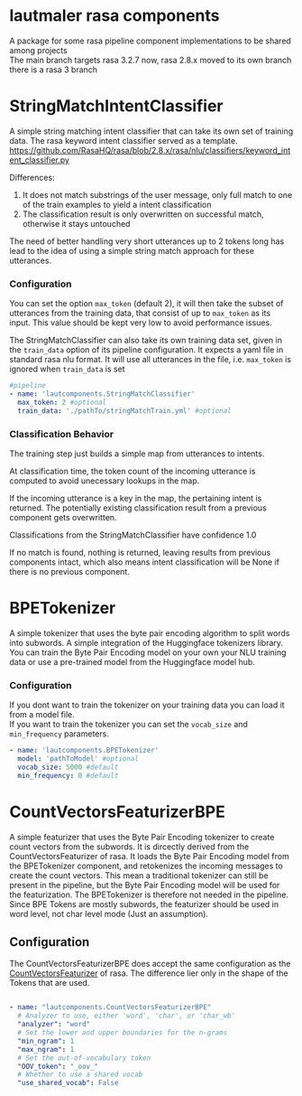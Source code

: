 # lautmaler rasa components
A package for some rasa pipeline component implementations to be shared among projects  
The main branch targets rasa 3.2.7 now, rasa 2.8.x moved to its own branch
there is a rasa 3 branch

# StringMatchIntentClassifier
A simple string matching intent classifier that can take its own set of training data.
The rasa keyword intent classifier served as a template.
https://github.com/RasaHQ/rasa/blob/2.8.x/rasa/nlu/classifiers/keyword_intent_classifier.py  

Differences:
1. It does not match substrings of the user message, only full match to one of the train examples to yield a intent classification 
2. The classification result is only overwritten on successful match, otherwise it stays untouched

The need of better handling very short utterances up to 2 tokens long has lead to the idea of using a simple string match approach for these utterances.

### Configuration

You can set the option `max_token` (default 2), it will then take the subset of utterances from the training data, that consist of up to `max_token` as its input. This value should be kept very low to avoid performance issues.

The StringMatchClassifier can also take its own training data set, given in the `train_data` option of its pipeline configuration. It expects a yaml file in standard rasa nlu format.
It will use all utterances in the file, i.e. `max_token` is ignored when `train_data` is set

```yaml
#pipeline
- name: 'lautcomponents.StringMatchClassifier'
  max_token: 2 #optional
  train_data: './pathTo/stringMatchTrain.yml' #optional
```

### Classification Behavior

The training step just builds a simple map from utterances to intents.

At classification time, the token count of the incoming utterance is computed  to avoid unecessary lookups in the map.

If the incoming utterance is a key in the map, the pertaining intent is returned. The potentially existing classification result from a previous component gets overwritten.

Classifications from the StringMatchClassifier have confidence 1.0

If no match is found, nothing is returned, leaving results from previous components intact, which also means intent classification will be None if there is no previous component.

# BPETokenizer
A simple tokenizer that uses the byte pair encoding algorithm to split words into subwords. A simple integration of the Huggingface tokenizers library.
You can train the Byte Pair Encoding model on your own your NLU training data or use a pre-trained model from the Huggingface model hub.

### Configuration
If you dont want to train the tokenizer on your training data you can load it from a model file.  
If you want to train the tokenizer you can set the `vocab_size` and `min_frequency` parameters.  

```yaml
- name: 'lautcomponents.BPETokenizer'
  model: 'pathToModel' #optional
  vocab_size: 5000 #default
  min_frequency: 0 #default
```

# CountVectorsFeaturizerBPE
A simple featurizer that uses the Byte Pair Encoding tokenizer to create count vectors from the subwords. It is dircectly derived from the CountVectorsFeaturizer of rasa.
It loads the Byte Pair Encoding model from the BPETokenizer component, and retokenizes the incoming messages to create the count vectors. This mean a traditional tokenizer can 
still be present in the pipeline, but the Byte Pair Encoding model will be used for the featurization. 
The BPETokenizer is therefore not needed in the pipeline.
Since BPE Tokens are mostly subwords, the featurizer should be used in word level, not char level mode (Just an assumption).

## Configuration
The CountVectorsFeaturizerBPE does accept the same configuration as the [CountVectorsFeaturizer](https://rasa.com/docs/rasa/components/#countvectorsfeaturizer) of rasa. The difference lier only in the shape of the Tokens that are used.

```yaml

- name: "lautcomponents.CountVectorsFeaturizerBPE"
  # Analyzer to use, either 'word', 'char', or 'char_wb'
  "analyzer": "word"
  # Set the lower and upper boundaries for the n-grams
  "min_ngram": 1
  "max_ngram": 1
  # Set the out-of-vocabulary token
  "OOV_token": "_oov_"
  # Whether to use a shared vocab
  "use_shared_vocab": False

```
